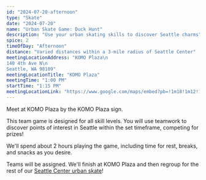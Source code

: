 ```yaml
---
id: "2024-07-20-afternoon"
type: "Skate"
date: "2024-07-20"
name: "Urban Skate Game: Duck Hunt"
description: "Use your urban skating skills to discover Seattle charms"
spice: 2
timeOfDay: "Afternoon"
distance: "Varied distances within a 3-mile radius of Seattle Center"
meetingLocationAddress: "KOMO Plaza\n
140 4th Ave N\n
Seattle, WA 98109"
meetingLocationTitle: "KOMO Plaza"
meetingTime: "1:00 PM"
startTime: "1:15 PM"
meetingLocationLink: "https://www.google.com/maps/embed?pb=!1m18!1m12!1m3!1d4090.395154797729!2d-122.34913718431325!3d47.619946450023434!2m3!1f0!2f0!3f0!3m2!1i1024!2i768!4f13.1!3m3!1m2!1s0x5490154f5726a115%3A0x799dbe456cb4404!2sKOMO%20Plaza!5e0!3m2!1sen!2sus!4v1721081497979!5m2!1sen!2sus"
---
```


Meet at KOMO Plaza by the KOMO Plaza sign. 

This team game is designed for all skill levels. You will use teamwork to discover points of interest in Seattle within the set timeframe, competing for prizes!

We'll spend about 2 hours playing the game, including time for rest, breaks, and snacks as you desire. 

Teams will be assigned. We'll finish at KOMO Plaza and then regroup for the rest of our [Seattle Center urban skate](/events/2024-07-20-morning)!
